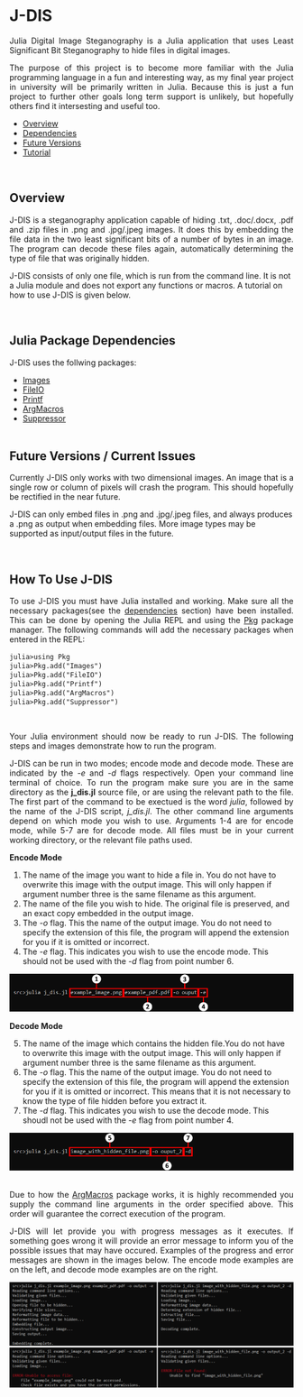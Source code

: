 # J-DIS
<p align="justify">
Julia Digital Image Steganography is a Julia application that uses Least Significant Bit Steganography to hide files in digital images.
</p>
<p align="justify">
The purpose of this project is to become more familiar with the Julia programming language in a fun and interesting way, as my final year project in university will be primarily written in Julia. Because this is just a fun project to further other goals long term support is unlikely, but hopefully others find it intersesting and useful too.
<ul>
<li><a href="#overview" title="Overview">Overview</a></li>
<li><a href="#julia-package-dependencies" title="Julia Package Dependencies">Dependencies</a></li>
<li><a href="#future-versions--current-issues" title="Future Versions / Current Issues">Future Versions</a></li>
<li><a href=(#how-to-use-j-dis"" title="How To Use J-DIS">Tutorial</a></li>
</ul>
</p>
<br>

## Overview
<p align="justify">
J-DIS is a steganography application capable of hiding .txt, .doc/.docx, .pdf and .zip files in .png and .jpg/.jpeg images. It does this by embedding the file data in the two least significant bits of a number of bytes in an image. The program can decode these files again, automatically determining the type of file that was originally hidden.
</p>
<p>
J-DIS consists of only one file, which is run from the command line. It is not a Julia module and does not export any functions or macros. A tutorial on how to use J-DIS is given below.
</p><br>

## Julia Package Dependencies
J-DIS uses the follwing packages:
- [Images](https://juliaimages.org/latest/ "JuliaImages")
- [FileIO](https://github.com/JuliaIO/FileIO.jl "JuliaIO/FileIO")
- [Printf](https://docs.julialang.org/en/v1/stdlib/Printf/ "Printf")
- [ArgMacros](https://github.com/zachmatson/ArgMacros.jl "ArgMacros")
- [Suppressor](https://github.com/JuliaIO/Suppressor.jl "JuliaIO/Suppressor")
<br><br>

## Future Versions / Current Issues
<p align="justify">
Currently J-DIS only works with two dimensional images. An image that is a single row or column of pixels will crash the program. This should hopefully be rectified in the near future.
</p>
<p>
J-DIS can only embed files in .png and .jpg/.jpeg files, and always produces a .png as output when embedding files. More image types may be supported as input/output files in the future.
</p>  
<br>

## How To Use J-DIS
<p align="justify">
To use J-DIS you must have Julia installed and working. Make sure all the necessary packages(see the <a href="#julia-package-dependencies" title="Julia Package Dependencies">dependencies</a> section) have been installed. This can be done by opening the Julia REPL and using the <a href="https://docs.julialang.org/en/v1/stdlib/Pkg/" title="Pkg Documentation">Pkg</a> package manager. The following commands will add the necessary packages when entered in the REPL:
</p>
<pre><code>julia>using Pkg
julia>Pkg.add("Images")
julia>Pkg.add("FileIO")
julia>Pkg.add("Printf")
julia>Pkg.add("ArgMacros")
julia>Pkg.add("Suppressor")
</code></pre>
<br>
<p align="justify">
Your Julia environment should now be ready to run J-DIS. The following steps and images demonstrate how to run the program.
</p>
<p align="justify">
J-DIS can be run in two modes; encode mode and decode mode. These are indicated by the <i>-e</i> and <i>-d</i> flags respectively.  Open your command line terminal of choice. To run the program make sure you are in the same directory as the <b>j_dis.jl</b> source file, or are using the relevant path to the file. The first part of the command to be exectued is the word <i>julia</i>, followed by the name of the J-DIS script, <i>j_dis.jl</i>. The other command line arguments depend on which mode you wish to use. Arguments 1-4 are for encode mode, while 5-7 are for decode mode. All files must be in your current working directory, or the relevant file paths used.
</p>
<b>Encode Mode</b>
<ol>
<li>The name of the image you want to hide a file in. You do not have to overwrite this image with the output image. This will only happen if argument number three is the same filename as this argument.</li>
<li>The name of the file you wish to hide. The original file is preserved, and an exact copy embedded in the output image.</li>
<li>The <i>-o</i> flag. This the name of the output image. You do not need to specify the extension of this file, the program will append the extension for you if it is omitted or incorrect.</li>
<li>The <i>-e</i> flag. This indicates you wish to use the encode mode. This should not be used with the <i>-d</i> flag from point number 6.</li>
</ol>

![Encode Mode Example](img/encode_example.png)

<b>Decode Mode</b>
<ol start="5">
<li>The name of the image which contains the hidden file.You do not have to overwrite this image with the output image. This will only happen if argument number three is the same filename as this argument.</li>
<li>The <i>-o</i> flag. This the name of the output image. You do not need to specify the extension of this file, the program will append the extension for you if it is omitted or incorrect. This means that it is not necessary to know the type of file hidden before you extract it.</li>
<li>The <i>-d</i> flag. This indicates you wish to use the decode mode. This shoudl not be used with the <i>-e</i> flag from point number 4.</li>
</ol>

![Decode Mode Example](img/decode_example.png)<br><br>
<p align="justify">
Due to how the <a href="https://github.com/zachmatson/ArgMacros.jl" title="ArgMacros">ArgMacros</a> package works, it is highly recommended you supply the command line arguments in the order specified above. This order will guarantee the correct execution of the program.
</p>
<p align="justify">
J-DIS will let provide you with progress messages as it executes. If something goes wrong it will provide an error message to inform you of the possible issues that may have occured. Examples of the progress and error messages are shown in the images below. The encode mode examples are on the left, and decode mode examples are on the right.
</p>

![Progress Messages](img/success.png)<br>
![Error Messages](img/error.png)
